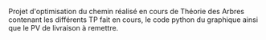 Projet d'optimisation du chemin réalisé en cours de Théorie des Arbres contenant les différents TP fait en cours, le code python du graphique ainsi que le PV de livraison à remettre.
